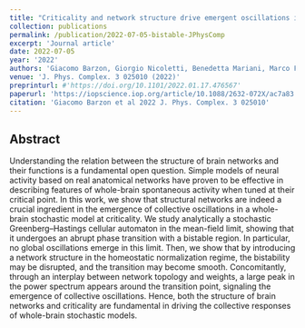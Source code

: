 ```yaml
---
title: "Criticality and network structure drive emergent oscillations in a stochastic whole-brain model"
collection: publications
permalink: /publication/2022-07-05-bistable-JPhysComp
excerpt: 'Journal article'
date: 2022-07-05
year: '2022'
authors: 'Giacomo Barzon, Giorgio Nicoletti, Benedetta Mariani, Marco Formentin, Samir Suweis'
venue: 'J. Phys. Complex. 3 025010 (2022)'
preprinturl: #'https://doi.org/10.1101/2022.01.17.476567'
paperurl: 'https://iopscience.iop.org/article/10.1088/2632-072X/ac7a83'
citation: 'Giacomo Barzon et al 2022 J. Phys. Complex. 3 025010'
---
```


## Abstract
Understanding the relation between the structure of brain networks and their functions is a fundamental open question. Simple models of neural activity based on real anatomical networks have proven to be effective in describing features of whole-brain spontaneous activity when tuned at their critical point. In this work, we show that structural networks are indeed a crucial ingredient in the emergence of collective oscillations in a whole-brain stochastic model at criticality. We study analytically a stochastic Greenberg–Hastings cellular automaton in the mean-field limit, showing that it undergoes an abrupt phase transition with a bistable region. In particular, no global oscillations emerge in this limit. Then, we show that by introducing a network structure in the homeostatic normalization regime, the bistability may be disrupted, and the transition may become smooth. Concomitantly, through an interplay between network topology and weights, a large peak in the power spectrum appears around the transition point, signaling the emergence of collective oscillations. Hence, both the structure of brain networks and criticality are fundamental in driving the collective responses of whole-brain stochastic models.

